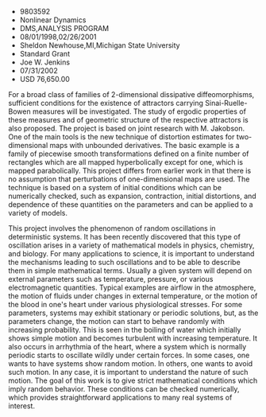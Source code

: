 
* 9803592
* Nonlinear Dynamics
* DMS,ANALYSIS PROGRAM
* 08/01/1998,02/26/2001
* Sheldon Newhouse,MI,Michigan State University
* Standard Grant
* Joe W. Jenkins
* 07/31/2002
* USD 76,650.00

For a broad class of families of 2-dimensional dissipative diffeomorphisms,
sufficient conditions for the existence of attractors carrying Sinai-Ruelle-
Bowen measures will be investigated. The study of ergodic properties of these
measures and of geometric structure of the respective attractors is also
proposed. The project is based on joint research with M. Jakobson. One of the
main tools is the new technique of distortion estimates for two-dimensional maps
with unbounded derivatives. The basic example is a family of piecewise smooth
transformations defined on a finite number of rectangles which are all mapped
hyperbolically except for one, which is mapped parabolically. This project
differs from earlier work in that there is no assumption that perturbations of
one-dimensional maps are used. The technique is based on a system of initial
conditions which can be numerically checked, such as expansion, contraction,
initial distortions, and dependence of these quantities on the parameters and
can be applied to a variety of models.

This project involves the phenomenon of random oscillations in deterministic
systems. It has been recently discovered that this type of oscillation arises in
a variety of mathematical models in physics, chemistry, and biology. For many
applications to science, it is important to understand the mechanisms leading to
such oscillations and to be able to describe them in simple mathematical terms.
Usually a given system will depend on external parameters such as temperature,
pressure, or various electromagnetic quantities. Typical examples are airflow in
the atmosphere, the motion of fluids under changes in external temperature, or
the motion of the blood in one's heart under various physiological stresses. For
some parameters, systems may exhibit stationary or periodic solutions, but, as
the parameters change, the motion can start to behave randomly with increasing
probability. This is seen in the boiling of water which initially shows simple
motion and becomes turbulent with increasing temperature. It also occurs in
arrhythmia of the heart, where a system which is normally periodic starts to
oscillate wildly under certain forces. In some cases, one wants to have systems
show random motion. In others, one wants to avoid such motion. In any case, it
is important to understand the nature of such motion. The goal of this work is
to give strict mathematical conditions which imply random behavior. These
conditions can be checked numerically, which provides straightforward
applications to many real systems of interest.
